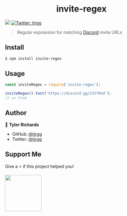 <h1 align="center">invite-regex</h1>
<p>
	<img src="https://img.shields.io/badge/version-1.0.0-blue.svg?cacheSeconds=2592000" />
	<a href="https://twitter.com/tjrgg">
		<img alt="Twitter: tjrgg" src="https://img.shields.io/twitter/follow/tjrgg.svg?style=social" target="_blank" />
	</a>
</p>

> Regular expression for matching [Discord](https://discordapp.com) invite URLs

## Install

```sh
$ npm install invite-regex
```

## Usage

```js
const inviteRegex = require('invite-regex');

inviteRegex().test('https://discord.gg/2JY79nd');
// => true
```

## Author

👤 **Tyler Richards**

* GitHub: [@tjrgg](https://github.com/tjrgg)
* Twitter: [@tjrgg](https://twitter.com/tjrgg)

## Support Me

Give a ⭐️ if this project helped you!

<a href="https://www.patreon.com/tjrgg">
	<img src="https://c5.patreon.com/external/logo/become_a_patron_button@2x.png" width="120">
</a>
